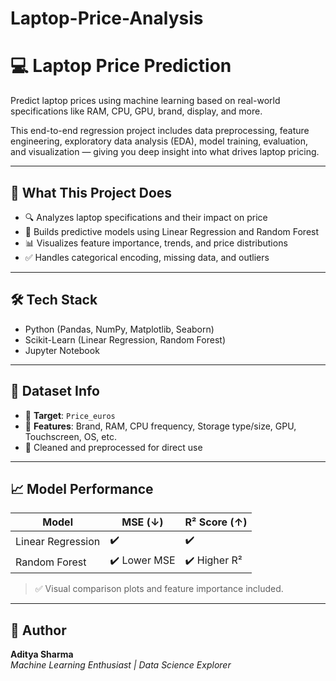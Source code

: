 # Laptop-Price-Analysis

# 💻 Laptop Price Prediction

Predict laptop prices using machine learning based on real-world specifications like RAM, CPU, GPU, brand, display, and more.

This end-to-end regression project includes data preprocessing, feature engineering, exploratory data analysis (EDA), model training, evaluation, and visualization — giving you deep insight into what drives laptop pricing.

---

## 🚀 What This Project Does

- 🔍 Analyzes laptop specifications and their impact on price  
- 🧠 Builds predictive models using Linear Regression and Random Forest  
- 📊 Visualizes feature importance, trends, and price distributions  
- ✅ Handles categorical encoding, missing data, and outliers

---

## 🛠️ Tech Stack

- Python (Pandas, NumPy, Matplotlib, Seaborn)
- Scikit-Learn (Linear Regression, Random Forest)
- Jupyter Notebook

---

## 📁 Dataset Info

- 🎯 **Target**: `Price_euros`
- 🧩 **Features**: Brand, RAM, CPU frequency, Storage type/size, GPU, Touchscreen, OS, etc.
- 🧼 Cleaned and preprocessed for direct use

---

## 📈 Model Performance

| Model             | MSE (↓) | R² Score (↑) |
|------------------|---------|--------------|
| Linear Regression | ✔️      | ✔️           |
| Random Forest     | ✔️ Lower MSE | ✔️ Higher R² |

> ✅ Visual comparison plots and feature importance included.

---

## 🧠 Author

**Aditya Sharma**  
_Machine Learning Enthusiast | Data Science Explorer_

